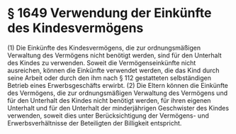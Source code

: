 # § 1649 Verwendung der Einkünfte des Kindesvermögens
(1) Die Einkünfte des Kindesvermögens, die zur ordnungsmäßigen Verwaltung des Vermögens nicht benötigt werden, sind für den Unterhalt des Kindes zu verwenden. Soweit die Vermögenseinkünfte nicht ausreichen, können die Einkünfte verwendet werden, die das Kind durch seine Arbeit oder durch den ihm nach § 112 gestatteten selbständigen Betrieb eines Erwerbsgeschäfts erwirbt.
(2) Die Eltern können die Einkünfte des Vermögens, die zur ordnungsmäßigen Verwaltung des Vermögens und für den Unterhalt des Kindes nicht benötigt werden, für ihren eigenen Unterhalt und für den Unterhalt der minderjährigen Geschwister des Kindes verwenden, soweit dies unter Berücksichtigung der Vermögens- und Erwerbsverhältnisse der Beteiligten der Billigkeit entspricht.
